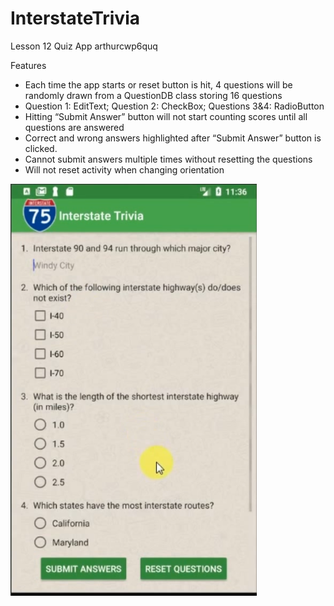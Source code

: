# InterstateTrivia
Lesson 12 Quiz App
arthurcwp6quq

Features
- Each time the app starts or reset button is hit, 4 questions will be randomly drawn from a QuestionDB class storing 16 questions
- Question 1: EditText; Question 2: CheckBox; Questions 3&4: RadioButton
- Hitting “Submit Answer” button will not start counting scores until all questions are answered
- Correct and wrong answers highlighted after “Submit Answer” button is clicked.
- Cannot submit answers multiple times without resetting the questions
- Will not reset activity when changing orientation

![Alt text](/InterstateAppScreenCap.PNG)
